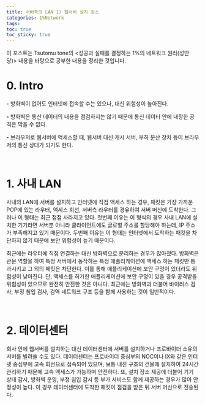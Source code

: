 ```yaml
---
title: 서버측의 LAN 1) 웹서버 설치 장소
categories: 1%Network
tags: 
toc: true
toc_sticky: true
---
```


이 포스트는 Tsutomu tone의 <성공과 실패를 결정하는 1%의 네트워크 원리(성안당)> 내용을 바탕으로 공부한 내용을 정리한 것입니다. 

# **0. Intro**

**-** 방화벽이 없어도 인터넷에 접속할 수는 있으나, 대신 위험성이 높아진다.

**-** 방화벽은 통신 데이터의 내용을 점검하지는 않기 때문에 통신 데이터 안에 내장한 공격은 막을 수 없다. 

**-** 브라우저로 웹서버에 액세스할 때, 웹서버 대신 캐시 서버, 부하 분산 장치 등이 브라우저의 통신 상대가 되기도 한다. 

<br/>

# **1. 사내 LAN**

사내의 LAN에 서버를 설치하고 인터넷에 직접 액세스 하는 경우, 패킷은 가장 가까운 POP에 있는 라우터, 액세스 회선, 서버측 라우터를 경유하여 서버 머신에 도착한다. 그러나 이 형태는 최근 점점 사라지고 있다. 첫번째 이유는 이 형식의 경우 사내 LAN에 설치한 기기라면 서버뿐 아니라 클라이언트에도 글로벌 주소를 할당해야 하는데, IP 주소가 부족해지고 있기 때문이다. 두번째 이유는 이 형태는 인터넷에서 도착하는 패킷을 차단하지 않기 때문에 보안 위험성이 높기 때문이다. 

최근에는 라우터에 직접 연결하는 대신 방화벽으로 분리하는 경우가 많아졌다. 방화벽은 관문 역할을 하여 특정 서버에서 동작하는 특정 애플리케이션에 액세스 하는 패킷만 통과시키고 그 외의 패킷은 차단한다. 이를 통해 애플리케이션에 보안 구멍이 있더라도 위험성이 낮아진다. 단, 액세스를 허가한 애플리케이션에 보안 구멍이 있을 경우 공격받을 위험성이 있으므로 완전히 안전한 것은 아니다. 최근에는 방화벽과 더불어 바이러스 검사, 부정 침입 검사, 검역 네트워크 구조 등을 함께 사용하는 것이 일반적이다. 

<br/>

# **2. 데이터센터**

회사 안에 웹서버를 설치하는 대신 데이터센터에 서버를 설치하거나 프로바이더 소유의 서버를 빌려쓸 수도 있다. 데이터센터는 프로바이더 중심부의 NOC이나 IX와 같은 인터넷 중심부에 고속 회선으로 접속되어 있으며, 보통 내진 구조의 건물에 설치하여 24시간 관리하기 때문에 고속 액세스가 가능하며 안전하다. 또, 설치 장소 제공에 더불어 기기 상태 감시, 방화벽 운영, 부정 침입 감시 등 부가 서비스도 함께 제공하는 경우가 많아 안정성이 높다. 이 경우 데이터센터에 도착한 패킷이 점검을 받은 뒤 서버 머신으로 전송된다. 
